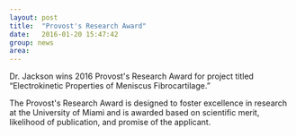 ```yaml
---
layout: post
title:  "Provost's Research Award"
date:   2016-01-20 15:47:42
group: news
area:
---
```

Dr. Jackson wins 2016 Provost's Research Award for project titled “Electrokinetic Properties of Meniscus Fibrocartilage.”

The Provost's Research Award is designed to foster excellence in research at the University of Miami and is awarded based on scientific merit, likelihood of publication, and promise of the applicant.
